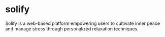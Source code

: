 # solify
Solify is a web-based platform empowering users to cultivate inner peace and manage stress through personalized relaxation techniques. 
